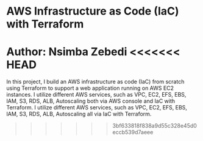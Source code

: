 # AWS Infrastructure as Code (IaC) with Terraform
Author: Nsimba Zebedi
<<<<<<< HEAD
=======
In this project, I build an AWS infrastructure as code (IaC) from scratch using Terraform to support a web application running on AWS EC2 instances. I utilize different AWS services, such as VPC, EC2, EFS, EBS, IAM, S3, RDS, ALB, Autoscaling both via AWS console and IaC with Terraform.
I utilize different AWS services, such as VPC, EC2, EFS, EBS, IAM, S3, RDS, ALB, Autoscaling all via IaC with Terraform.
>>>>>>> 3bf633818f838a9d55c328e45d0eccb539d7aeee
